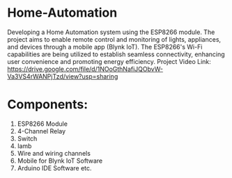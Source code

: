 # Home-Automation
Developing a Home Automation system using the ESP8266 module. The project aims to enable remote control and monitoring of lights, appliances, and devices through a mobile app (Blynk IoT). The ESP8266's Wi-Fi capabilities are being utilized to establish seamless connectivity, enhancing user convenience and promoting energy efficiency.
Project Video Link: https://drive.google.com/file/d/1NOoGthNafiJQObvW-Va3VS4rWANPjTzd/view?usp=sharing
# Components:
1. ESP8266 Module
2. 4-Channel Relay
3. Switch
4. lamb
5. Wire and wiring channels
6. Mobile for Blynk IoT Software
7. Arduino IDE Software etc.
